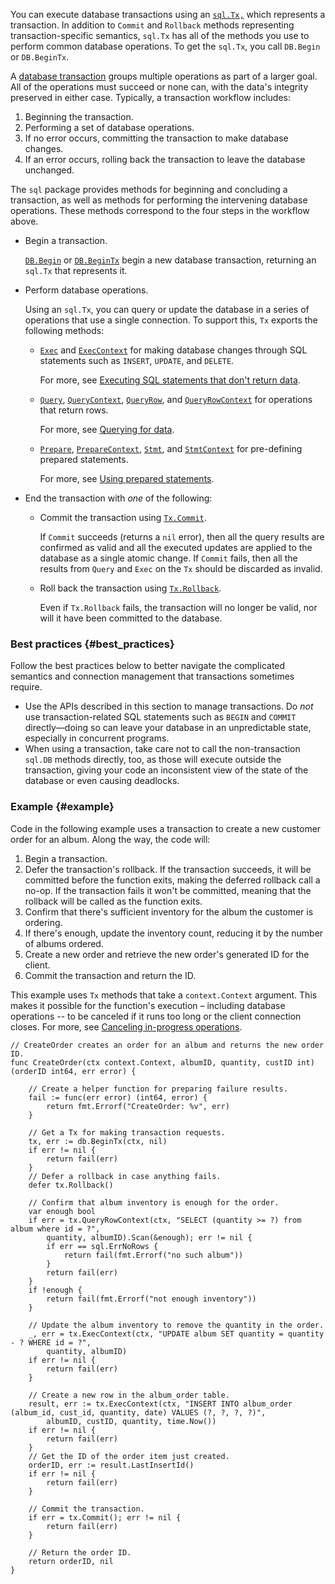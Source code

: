 <!--{
  "Title": "Executing transactions"
}-->

You can execute database transactions using an
[`sql.Tx,`](https://pkg.go.dev/database/sql#Tx) which represents a transaction.
In addition to `Commit` and `Rollback` methods representing transaction-specific
semantics, `sql.Tx` has all of the methods you use to perform common database
operations. To get the `sql.Tx`, you call `DB.Begin` or `DB.BeginTx`.

A [database transaction](https://en.wikipedia.org/wiki/Database_transaction)
groups multiple operations as part of a larger goal. All of the operations must
succeed or none can, with the data's integrity preserved in either case.
Typically, a transaction workflow includes:

1. Beginning the transaction.
2. Performing a set of database operations.
3. If no error occurs, committing the transaction to make database changes.
4. If an error occurs, rolling back the transaction to leave the database
    unchanged.

The `sql` package provides methods for beginning and concluding a transaction,
as well as methods for performing the intervening database operations. These
methods correspond to the four steps in the workflow above.

*   Begin a transaction.

    [`DB.Begin`](https://pkg.go.dev/database/sql#DB.Begin) or
    [`DB.BeginTx`](https://pkg.go.dev/database/sql#DB.BeginTx) begin a new
    database transaction, returning an `sql.Tx` that represents it.
*   Perform database operations.

    Using an `sql.Tx`, you can query or update the database in a series of
    operations that use a single connection. To support this, `Tx` exports the
    following methods:

    *   [`Exec`](https://pkg.go.dev/database/sql#Tx.Exec) and
        [`ExecContext`](https://pkg.go.dev/database/sql#Tx.ExecContext) for making
        database changes through SQL statements such as `INSERT`, `UPDATE`, and
        `DELETE`.

        For more, see [Executing SQL statements that don't return data](/doc/database/change-data).

    *   [`Query`](https://pkg.go.dev/database/sql#Tx.Query),
        [`QueryContext`](https://pkg.go.dev/database/sql#Tx.QueryContext),
        [`QueryRow`](https://pkg.go.dev/database/sql#Tx.QueryRow), and
        [`QueryRowContext`](https://pkg.go.dev/database/sql#Tx.QueryRowContext)
        for operations that return rows.

        For more, see [Querying for data](/doc/database/querying).

    *   [`Prepare`](https://pkg.go.dev/database/sql#Tx.Prepare),
        [`PrepareContext`](https://pkg.go.dev/database/sql#Tx.PrepareContext),
        [`Stmt`](https://pkg.go.dev/database/sql#Tx.Stmt), and
        [`StmtContext`](https://pkg.go.dev/database/sql#Tx.StmtContext) for
        pre-defining prepared statements.

        For more, see [Using prepared statements](/doc/database/prepared-statements).

*   End the transaction with _one_ of the following:
    *   Commit the transaction using
        [`Tx.Commit`](https://pkg.go.dev/database/sql#Tx.Commit).

        If `Commit` succeeds (returns a `nil` error), then all the query results
        are confirmed as valid and all the executed updates are applied to the
        database as a single atomic change. If `Commit` fails, then all the
        results from `Query` and `Exec` on the `Tx` should be discarded as
        invalid.
    *   Roll back the transaction using
        [`Tx.Rollback`](https://pkg.go.dev/database/sql#Tx.Rollback).

        Even if `Tx.Rollback` fails, the transaction will no longer be valid,
        nor will it have been committed to the database.

### Best practices {#best_practices}

Follow the best practices below to better navigate the complicated semantics
and connection management that transactions sometimes require.

*   Use the APIs described in this section to manage transactions. Do _not_
    use transaction-related SQL statements such as `BEGIN` and `COMMIT`
    directly—doing so can leave your database in an unpredictable state,
    especially in concurrent programs.
*   When using a transaction, take care not to call the non-transaction
    `sql.DB` methods directly, too, as those will execute outside the
    transaction, giving your code an inconsistent view of the state of the
    database or even causing deadlocks.

### Example {#example}

Code in the following example uses a transaction to create a new customer order
for an album. Along the way, the code will:

1. Begin a transaction.
2. Defer the transaction's rollback. If the transaction succeeds, it will be
    committed before the function exits, making the deferred rollback call a
    no-op. If the transaction fails it won't be committed, meaning that the
    rollback will be called as the function exits.
3. Confirm that there's sufficient inventory for the album the customer is
    ordering.
4. If there's enough, update the inventory count, reducing it by the number
    of albums ordered.
5. Create a new order and retrieve the new order's generated ID for the client.
6. Commit the transaction and return the ID.

This example uses `Tx` methods that take a `context.Context` argument. This
makes it possible for the function's execution – including database operations
-- to be canceled if it runs too long or the client connection closes. For
more, see [Canceling in-progress operations](/doc/database/cancel-operations).

```
// CreateOrder creates an order for an album and returns the new order ID.
func CreateOrder(ctx context.Context, albumID, quantity, custID int) (orderID int64, err error) {

	// Create a helper function for preparing failure results.
	fail := func(err error) (int64, error) {
		return fmt.Errorf("CreateOrder: %v", err)
	}

	// Get a Tx for making transaction requests.
	tx, err := db.BeginTx(ctx, nil)
	if err != nil {
		return fail(err)
	}
	// Defer a rollback in case anything fails.
	defer tx.Rollback()

	// Confirm that album inventory is enough for the order.
	var enough bool
	if err = tx.QueryRowContext(ctx, "SELECT (quantity >= ?) from album where id = ?",
		quantity, albumID).Scan(&enough); err != nil {
		if err == sql.ErrNoRows {
			return fail(fmt.Errorf("no such album"))
		}
		return fail(err)
	}
	if !enough {
		return fail(fmt.Errorf("not enough inventory"))
	}

	// Update the album inventory to remove the quantity in the order.
	_, err = tx.ExecContext(ctx, "UPDATE album SET quantity = quantity - ? WHERE id = ?",
		quantity, albumID)
	if err != nil {
		return fail(err)
	}

	// Create a new row in the album_order table.
	result, err := tx.ExecContext(ctx, "INSERT INTO album_order (album_id, cust_id, quantity, date) VALUES (?, ?, ?, ?)",
		albumID, custID, quantity, time.Now())
	if err != nil {
		return fail(err)
	}
	// Get the ID of the order item just created.
	orderID, err := result.LastInsertId()
	if err != nil {
		return fail(err)
	}

	// Commit the transaction.
	if err = tx.Commit(); err != nil {
		return fail(err)
	}

	// Return the order ID.
	return orderID, nil
}
```

